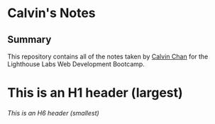 # Calvin's Notes

## Summary 
This repository contains all of the notes taken by [Calvin Chan](https://github.com/calvinchan87) for the Lighthouse Labs Web Development Bootcamp.


# This is an H1 header (largest)
###### This is an H6 header (smallest)